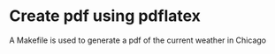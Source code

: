 # Create pdf using pdflatex

A Makefile is used to generate a pdf of the current weather in Chicago
